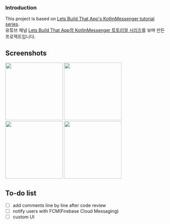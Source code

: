 ### Introduction 

This project is based on [Lets Build That App's KotlinMessenger tutorial series](https://www.youtube.com/watch?v=ihJGxFu2u9Q&list=PL0dzCUj1L5JE-jiBHjxlmXEkQkum_M3R-).  
유튜브 채널 [Lets Build That App의 KotlinMessenger 튜토리얼 시리즈](https://www.youtube.com/watch?v=ihJGxFu2u9Q&list=PL0dzCUj1L5JE-jiBHjxlmXEkQkum_M3R-)를 보며 만든 프로젝트입니다.

Screenshots
---------------
<div> 
<img width="180" src="https://user-images.githubusercontent.com/13130145/57580708-fe0c5800-74e7-11e9-8454-3a44d7f04953.jpeg">  
<img width="180" src="https://user-images.githubusercontent.com/13130145/57580709-fe0c5800-74e7-11e9-8078-9d80115d5d8e.jpeg">  
<img width="180" src="https://user-images.githubusercontent.com/13130145/57580710-fe0c5800-74e7-11e9-8014-8ebe10fd26f2.jpeg">  
<img width="180" src="https://user-images.githubusercontent.com/13130145/57580711-fea4ee80-74e7-11e9-9679-7036233e0673.jpeg">  
</div>


To-do list
-------------
-[ ] add comments line by line after code review  
-[ ] notify users with FCM(Firebase Cloud Messaging)  
-[ ] custom UI   

